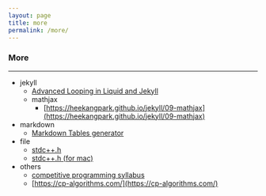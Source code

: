 ```yaml
---
layout: page
title: more
permalink: /more/
---
```

### More

---
* jekyll
  * [Advanced Looping in Liquid and Jekyll](https://www.codingthewheel.com/how-to/advanced-looping-in-liquid-and-jekyll/)
  * mathjax
    * [https://heekangpark.github.io/jekyll/09-mathjax](https://heekangpark.github.io/jekyll/09-mathjax)
* markdown
  * [Markdown Tables generator](TablesGenerator.com)
* file
  * [stdc++.h](https://github.com/gcc-mirror/gcc/blob/master/libstdc%2B%2B-v3/include/precompiled/stdc%2B%2B.h)
  * [stdc++.h (for mac)](https://github.com/tekfyl/bits-stdc-.h-for-mac/blob/master/stdc%2B%2B.h)
* others
  * [competitive programming syllabus](/2023/02/27/competitive-programming-syllabus)
  * [https://cp-algorithms.com/](https://cp-algorithms.com/)